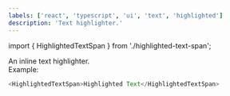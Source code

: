 ```yaml
---
labels: ['react', 'typescript', 'ui', 'text', 'highlighted']
description: 'Text highlighter.'
---
```


import { HighlightedTextSpan } from './highlighted-text-span';

An inline text highlighter.  
Example:

```js live
<HighlightedTextSpan>Highlighted Text</HighlightedTextSpan>
```
